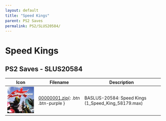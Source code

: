 ```yaml
---
layout: default
title: "Speed Kings"
parent: PS2 Saves
permalink: PS2/SLUS20584/
---
```

# Speed Kings

## PS2 Saves - SLUS20584

| Icon | Filename | Description |
|------|----------|-------------|
| ![Speed Kings](icon0.png) | [00000001.zip](00000001.zip){: .btn .btn-purple } | BASLUS-20584: Speed Kings (1_Speed_King_58179.max) |
